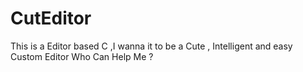 CutEditor
=========

This is a Editor based C ,I wanna it to be a Cute , Intelligent and easy Custom Editor
Who Can Help Me ?
